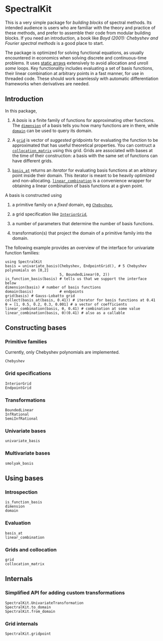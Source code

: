 # SpectralKit

This is a very simple package for *building blocks* of spectral methods. Its intended audience is users who are familiar with the theory and practice of these methods, and prefer to assemble their code from modular building blocks. If you need an introduction, a book like *Boyd (2001): Chebyshev and Fourier spectral methods* is a good place to start.

The package is optimized for solving functional equations, as usually encountered in economics when solving discrete and continuous-time problems. It uses [static arrays](https://github.com/JuliaArrays/StaticArrays.jl) extensively to avoid allocation and unroll *some* loops. Key functionality includes evaluating a set of basis functions, their linear combination at arbitrary points in a fast manner, for use in threaded code. These should work seamlessly with automatic differentiation frameworks when derivatives are needed.

## Introduction

In this package,

1. A *basis* is a finite family of functions for approximating other functions. The [`dimension`](@ref) of a basis tells you how many functions are in there, while [`domain`](@ref) can be used to query its domain.

2. A [`grid`](@ref) is vector of *suggested* gridpoints for evaluating the function to be approximated that has useful theoretical properties. You can contruct a [`collocation_matrix`](@ref) using this grid. Grids are associated with bases at the time of their construction: a basis with the same set of functions can have different grids.

3. [`basis_at`](@ref) returns an *iterator* for evaluating basis functions at an arbitrary point inside their domain. This iterator is meant to be heavily optimized and non-allocating. [`linear_combination`](@ref) is a convenience wrapper for obtaining a linear combination of basis functions at a given point.

A basis is constructed using

1. a primitive family on a *fixed* domain, eg [`Chebyshev`](@ref),

2. a grid specification like [`InteriorGrid`](@ref),

3. a number of parameters that determine the number of basis functions.

4. transformation(s) that project the domain of a primitive family into the domain.

The following example provides an overview of the interface for univariate function families:
```@repl
using SpectralKit
basis = univariate_basis(Chebyshev, EndpointGrid(), # 5 Chebyshev polynomials on [0,2]
                         5, BoundedLinear(0, 2))
is_function_basis(basis) # tells us that we support the interface below
dimension(basis) # number of basis functions
domain(basis)            # endpoints 
grid(basis) # Gauss-Lobatto grid
collect(basis_at(basis, 0.41)) # iterator for basis functions at 0.41
θ = [1, 0.5, 0.2, 0.3, 0.001] # a vector of coefficients
linear_combination(basis, θ, 0.41) # combination at some value
linear_combination(basis, θ)(0.41) # also as a callable
```

## Constructing bases

### Primitive families

Currently, only Chebyshev polynomials are implemented.

```@docs
Chebyshev
```

### Grid specifications

```@docs
InteriorGrid
EndpointGrid
```

### Transformations

```@docs
BoundedLinear
InfRational
SemiInfRational
```

### Univariate bases

```@docs
univariate_basis
```

### Multivariate bases

```@docs
smolyak_basis
```

## Using bases

### Introspection

```@docs
is_function_basis
dimension
domain
```

### Evaluation

```@docs
basis_at
linear_combination
```

### Grids and collocation

```@docs
grid
collocation_matrix
```

## Internals

### Simplified API for adding custom transformations

```@docs
SpectralKit.UnivariateTransformation
SpectralKit.to_domain
SpectralKit.from_domain
```

### Grid internals

```@docs
SpectralKit.gridpoint
```

